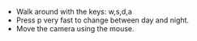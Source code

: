 

* Walk around with the keys: w,s,d,a 
* Press p very fast to change between day and night. 
* Move the camera using the mouse. 

